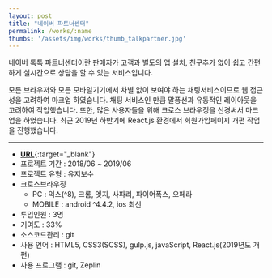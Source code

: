 ```yaml
---
layout: post
title: "네이버 파트너센터"
permalink: /works/:name
thumbs: '/assets/img/works/thumb_talkpartner.jpg'
---
```



네이버 톡톡 파트너센터이란 판매자가 고객과 별도의 앱 설치, 친구추가 없이 쉽고 간편하게 실시간으로 상담을 할 수 있는 서비스입니다.

모든 브라우저와 모든 모바일기기에서 차별 없이 보여야 하는 채팅서비스이므로 웹 접근성을 고려하여 마크업 하였습니다. 채팅 서비스인 만큼 말풍선과 유동적인 레이아웃을 고려하여 작업했습니다. 또한, 많은 사용자들을 위해 크로스 브라우징을 신경써서 마크업을 하였습니다. 최근 2019년 하반기에 React.js 환경에서 회원가입페이지 개편 작업을 진행했습니다.

***

- [**URL**](https://partner.talk.naver.com){:target="_blank"}
- 프로젝트 기간 : 2018/06 ~ 2019/06
- 프로젝트 유형 : 유지보수
- 크로스브라우징
  - PC : 익스(^8), 크롬, 엣지, 사파리, 파이어폭스, 오페라
  - MOBILE : android ^4.4.2, ios 최신
- 투입인원 : 3명
- 기여도 : 33%
- 소스코드관리 : git
- 사용 언어 : HTML5, CSS3(SCSS), gulp.js, javaScript, React.js(2019년도 개편)
- 사용 프로그램 : git, Zeplin



